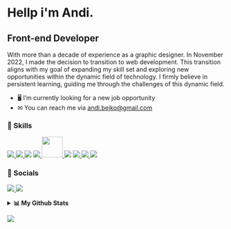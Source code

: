 # Hellp i'm Andi.

## Front-end Developer

With more than a decade of experience as a graphic designer. In November 2022, I made the decision to transition to web development. This transition aligns with my goal of expanding my skill set and exploring new opportunities within the dynamic field of technology. I firmly believe in persistent learning, guiding me through the challenges of this dynamic field.

- 🖥️ I’m currently looking for a new job opportunity
- ✉ You can reach me via andi.bejko@gmail.com

### 🚀 Skills

<p align="left"> 
    <a href="https://www.w3.org/html/" target="_blank"> <img src="https://img.icons8.com/color/48/000000/html-5.png" /> </a> 
    <a href="https://www.w3schools.com/css/" target="_blank"> <img src="https://img.icons8.com/color/48/000000/css3.png"/> </a>
    <img src="https://img.icons8.com/color/48/000000/javascript--v1.png"/>
    <a href="https://reactjs.org/" target="_blank"> <img src="https://img.icons8.com/color/48/000000/react-native.png"/> </a> 
    <a href="https://getbootstrap.com" target="_blank"> <img height="48" width="48" src="https://cdn.simpleicons.org/nextdotjs" /> </a> 
    <a href="https://tailwindcss.com/" target="_blank"> <img src="https://img.icons8.com/color/48/000000/tailwindcss.png"/></a>
    <a href="https://figma.com" target="_blank"> <img src="https://img.icons8.com/color/48/000000/figma.png"/> </a> 
    <a href="https://adobexdplatform.com/" target="_blank"> <img src="https://icons8.com/icon/4VVL78edhbW9/adobe-xd.png"/> </a> 
    <a href="https://git-scm.com/" target="_blank"> <img src="https://img.icons8.com/color/48/000000/git.png"/> </a>    
</p>

### 📱 Socials

<p align="left"> 
    <a href="https://github.com/abejko" target="_blank"> <img src="https://img.icons8.com/ios-glyphs/48/000000/github.png"/> </a>
    <a href="https://www.linkedin.com/in/andibejko/" target="_blank" rel="noreferrer"><img src="https://img.icons8.com/color/48/000000/linkedin.png" /></a>
</p>

<details> 
  <summary><b>📊 My Github Stats</b></summary>
  <br/>
  <p align="center">
    <a href="https://github.com/abejko/github-readme-stats"><img alt="Andi's Github Stats" src="https://github-readme-stats.vercel.app/api?username=abejko&show_icons=true&count_private=true&theme=tokyonight" height="192px"/></a>
<br/>
  &nbsp;
	<img src="https://github-readme-stats.vercel.app/api/top-langs?username=abejko&show_icons=true&locale=en&layout=compact&theme=tokyonight" alt="nneji123" height="192px"/>
  <br/>
  </p>
</details>

![](https://komarev.com/ghpvc/?username=abejko&color=blue&label=Profile+Views)
